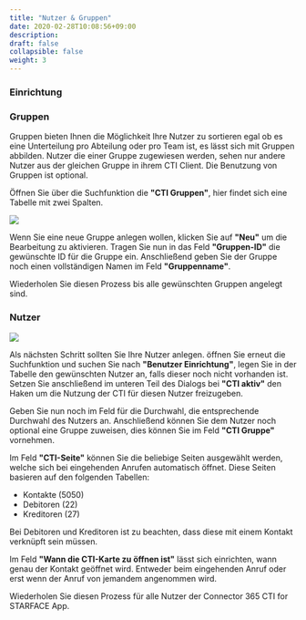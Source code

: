 ```yaml
---
title: "Nutzer & Gruppen"
date: 2020-02-28T10:08:56+09:00
description: 
draft: false
collapsible: false
weight: 3
---
```

### Einrichtung

### Gruppen
Gruppen bieten Ihnen die Möglichkeit Ihre Nutzer zu sortieren egal ob es eine Unterteilung pro Abteilung oder pro Team ist, es lässt sich mit Gruppen abbilden. Nutzer die einer Gruppe zugewiesen werden, sehen nur andere Nutzer aus der gleichen Gruppe in ihrem CTI Client. Die Benutzung von Gruppen ist optional.

Öffnen Sie über die Suchfunktion die **"CTI Gruppen"**, hier findet sich eine Tabelle mit zwei Spalten.

![](images/apps/ctigruppende.PNG)

Wenn Sie eine neue Gruppe anlegen wollen, klicken Sie auf **"Neu"** um die Bearbeitung zu aktivieren. Tragen Sie nun in das Feld **"Gruppen-ID"** die gewünschte ID für die Gruppe ein. Anschließend geben Sie der Gruppe noch einen vollständigen Namen im Feld **"Gruppenname"**.

Wiederholen Sie diesen Prozess bis alle gewünschten Gruppen angelegt sind.

### Nutzer

![](images/apps/ctiusersetupzweide.PNG)

Als nächsten Schritt sollten Sie Ihre Nutzer anlegen. öffnen Sie erneut die Suchfunktion und suchen Sie nach **"Benutzer Einrichtung"**, legen Sie in der Tabelle den gewünschten Nutzer an, falls dieser noch nicht vorhanden ist. Setzen Sie anschließend im unteren Teil des Dialogs bei **"CTI aktiv"** den Haken um die Nutzung der CTI für diesen Nutzer freizugeben.

Geben Sie nun noch im Feld für die Durchwahl, die entsprechende Durchwahl des Nutzers an. Anschließend können Sie dem Nutzer noch optional eine Gruppe zuweisen, dies können Sie im Feld **"CTI Gruppe"** vornehmen.

Im Feld **"CTI-Seite"** können Sie die beliebige Seiten ausgewählt werden, welche sich bei eingehenden Anrufen automatisch öffnet. Diese Seiten basieren auf den folgenden Tabellen:

- Kontakte (5050)
- Debitoren (22)
- Kreditoren (27)

Bei Debitoren und Kreditoren ist zu beachten, dass diese mit einem Kontakt verknüpft sein müssen.

Im Feld **"Wann die CTI-Karte zu öffnen ist"** lässt sich einrichten, wann genau der Kontakt geöffnet wird. Entweder beim eingehenden Anruf oder erst wenn der Anruf von jemandem angenommen wird.

Wiederholen Sie diesen Prozess für alle Nutzer der Connector 365 CTI for STARFACE App.
